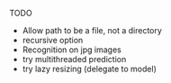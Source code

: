 TODO
* Allow path to be a file, not a directory
* recursive option
* Recognition on jpg images
* try multithreaded prediction
* try lazy resizing (delegate to model)
